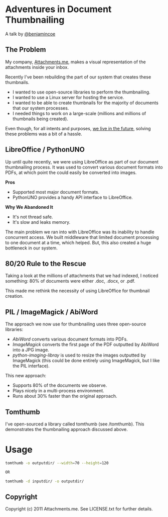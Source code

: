 Adventures in Document Thumbnailing
===================================

A talk by [@benjamincoe](http://twitter.com/#/benjamincoe)

The Problem
-----------

My company, [Attachments.me](http://attachments.me), makes a visual representation of the attachments inside your inbox.

Recently I've been rebuilding the part of our system that creates these thumbnails.

* I wanted to use open-source libraries to perform the thumbnailing.
* I wanted to use a Linux server for hosting the service.
* I wanted to be able to create thumbnails for the majority of documents that our system processes.
* I needed things to work on a large-scale (millions and millions of thumbnails being created).

Even though, for all intents and purposes, [we live in the future](http://www.baconnaise.com/), solving these problems was a bit of a hassle.

LibreOffice / PythonUNO
------------------------------------

Up until quite recently, we were using LibreOffice as part of our document thumbnailing process. It was used to convert various document formats into PDFs, at which point the could easily be converted into images.

**Pros**

* Supported most major document formats.
* PythonUNO provides a handy API interface to LibreOffice.

**Why We Abandoned It**

* It's not thread safe.
* It's slow and leaks memory.

The main problem we ran into with LibreOffice was its inability to handle concurrent access. We built middleware that limited document processing to one document at a time, which helped. But, this also created a huge bottleneck in our system.

80/20 Rule to the Rescue
------------------------

Taking a look at the millions of attachments that we had indexed, I noticed something: 80% of documents were either .doc, .docx, or .pdf.

This made me rethink the necessity of using LibreOffice for thumbnail creation.

PIL / ImageMagick / AbiWord
--------------------------

The approach we now use for thumbnailing uses three open-source libraries:

* _AbiWord_ converts various document formats into PDFs.
* _ImageMagick_ converts the first page of the PDF outputted by AbiWord into a JPG image.
* _python-imaging-libray_ is used to resize the images outputted by ImageMagick (this could be done entirely using ImageMagick, but I like the PIL interface).

This new approach:

* Supports 80% of the documents we observe.
* Plays nicely in a multi-process environment.
* Runs about 30% faster than the original approach.

Tomthumb
--------

I've open-sourced a library called tomthumb (see /tomthumb). This demonstrates the thumbnailing approach discussed above.

Usage
=====

```bash
tomthumb -o outputdir/ --width=70 --height=120

OR

tomthumb -d inputdir/ -o outputdir/
```

Copyright
---------

Copyright (c) 2011 Attachments.me. See LICENSE.txt for further details.